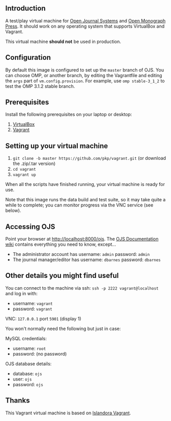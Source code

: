 ## Introduction

A test/play virtual machine for [Open Journal Systems](http://pkp.sfu.ca/ojs/)
and [Open Monograph Press](http://pkp.sfu.ca/omp). It should work on any
operating system that supports VirtualBox and Vagrant.

This virtual machine **should not** be used in production.

## Configuration

By default this image is configured to set up the `master` branch of OJS.
You can choose OMP, or another branch, by editing the Vagrantfile and editing
the `args` part of `vm.config.provision`. For example, use `omp stable-3_1_2`
to test the OMP 3.1.2 stable branch.

## Prerequisites

Install the following prerequisites on your laptop or desktop:

1. [VirtualBox](https://www.virtualbox.org/)
2. [Vagrant](http://www.vagrantup.com/)

## Setting up your virtual machine

1. `git clone -b master https://github.com/pkp/vagrant.git` (or download the .zip/.tar version)
2. `cd vagrant`
3. `vagrant up`

When all the scripts have finished running, your virtual machine is ready for use.

Note that this image runs the data build and test suite, so it may take quite a while to complete; you can monitor progress via the VNC service (see below).

## Accessing OJS

Point your browser at [http://localhost:8000/ojs](http://localhost:8000/ojs). The [OJS Documentation wiki](https://pkp.sfu.ca/wiki/index.php?title=OJS_Documentation) contains everything you need to know, except...
* The administrator account has username: `admin` password: `admin`
* The journal manager/editor has username: `dbarnes` password: `dbarnes`

## Other details you might find useful

You can connect to the machine via ssh: `ssh -p 2222 vagrant@localhost` and log in with:
  - username: `vagrant`
  - password: `vagrant`

VNC: `127.0.0.1` port `5901` (display 1)

You won't normally need the following but just in case:

MySQL credentials:
  - username: `root`
  - password: (no password)

OJS database details:
  - database: `ojs`
  - user: `ojs`
  - password: `ojs`

## Thanks

This Vagrant virtual machine is based on [Islandora Vagrant](https://github.com/Islandora-Labs/islandora_vagrant).
